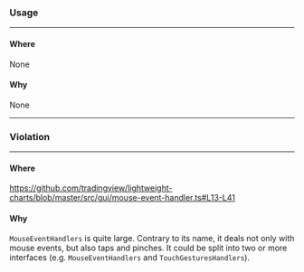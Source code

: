 ### Usage

---
#### Where

None

#### Why

None

------------------------

### Violation

---
#### Where
https://github.com/tradingview/lightweight-charts/blob/master/src/gui/mouse-event-handler.ts#L13-L41 

#### Why

`MouseEventHandlers` is quite large. Contrary to its name, it deals not only with mouse events, but also taps and pinches. It could be split into two or more interfaces (e.g. `MouseEventHandlers` and `TouchGesturesHandlers`).